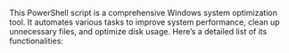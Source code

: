 This PowerShell script is a comprehensive Windows system optimization tool. It automates various tasks to improve system performance, clean up unnecessary files, and optimize disk usage. Here’s a detailed list of its functionalities:

